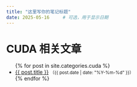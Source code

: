 ```yaml
---
title: "这里写你的笔记标题"
date: 2025-05-16     # 可选，用于显示日期
---
```


# CUDA 相关文章

<ul>
{% for post in site.categories.cuda %}
  <li>
    <a href="{{ post.url }}">{{ post.title }}</a>
    <small>（{{ post.date | date: "%Y-%m-%d" }}）</small>
  </li>
{% endfor %}
</ul>

